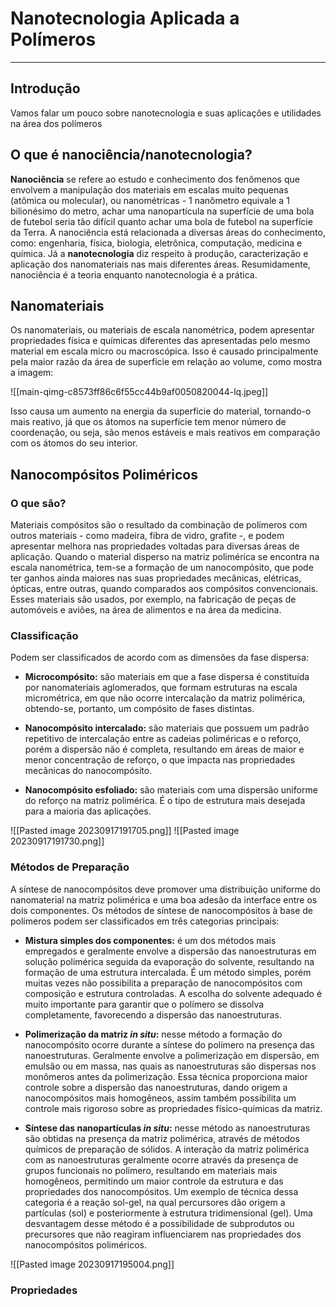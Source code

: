 # Nanotecnologia Aplicada a Polímeros
---
## Introdução
Vamos falar um pouco sobre nanotecnologia e suas aplicações e utilidades na área dos polímeros
## O que é nanociência/nanotecnologia?
**Nanociência** se refere ao estudo e conhecimento dos fenômenos que envolvem a manipulação dos materiais em escalas muito pequenas (atômica ou molecular), ou nanométricas - 1 nanômetro equivale a 1 bilionésimo do metro, achar uma nanopartícula na superfície de uma bola de futebol seria tão difícil quanto achar uma bola de futebol na superfície da Terra. A nanociência está relacionada a diversas áreas do conhecimento, como: engenharia, física, biologia, eletrônica, computação, medicina e química. Já a **nanotecnologia** diz respeito à produção, caracterização e aplicação dos nanomateriais nas mais diferentes áreas. Resumidamente, nanociência é a teoria enquanto nanotecnologia é a prática.
## Nanomateriais
Os nanomateriais, ou materiais de escala nanométrica, podem apresentar propriedades física e químicas diferentes das apresentadas pelo mesmo material em escala micro ou macroscópica. Isso é causado principalmente pela maior razão da área de superfície em relação ao volume, como mostra a imagem:

![[main-qimg-c8573ff86c6f55cc44b9af0050820044-lq.jpeg]]

Isso causa um aumento na energia da superfície do material, tornando-o mais reativo, já que os átomos na superfície tem menor número de coordenação, ou seja, são menos estáveis e mais reativos em comparação com os átomos do seu interior.
## Nanocompósitos Poliméricos
### O que são?
Materiais compósitos são o resultado da combinação de polímeros com outros materiais - como madeira, fibra de vidro, grafite -, e podem apresentar melhora nas propriedades voltadas para diversas áreas de aplicação. Quando o material disperso na matriz polimérica se encontra na escala nanométrica, tem-se a formação de um nanocompósito, que pode ter ganhos ainda maiores nas suas propriedades mecânicas, elétricas, ópticas, entre outras, quando comparados aos compósitos convencionais. Esses materiais são usados, por exemplo, na fabricação de peças de automóveis e aviões, na área de alimentos e na área da medicina.
### Classificação
Podem ser classificados de acordo com as dimensões da fase dispersa:

- **Microcompósito:** são materiais em que a fase dispersa é constituída por nanomateriais aglomerados, que formam estruturas na escala micrométrica, em que não ocorre intercalação da matriz polimérica, obtendo-se, portanto, um compósito de fases distintas.

- **Nanocompósito intercalado:** são materiais que possuem um padrão repetitivo de intercalação entre as cadeias poliméricas e o reforço, porém a dispersão não é completa, resultando em áreas de maior e menor concentração de reforço, o que impacta nas propriedades mecânicas do nanocompósito.

- **Nanocompósito esfoliado:** são materiais com uma dispersão uniforme do reforço na matriz polimérica. É o tipo de estrutura mais desejada para a maioria das aplicações.

![[Pasted image 20230917191705.png]]
![[Pasted image 20230917191730.png]]

### Métodos de Preparação
A síntese de nanocompósitos deve promover uma distribuição uniforme do nanomaterial na matriz polimérica e uma boa adesão da interface entre os dois componentes. Os métodos de síntese de nanocompósitos à base de polímeros podem ser classificados em três categorias principais:

- **Mistura simples dos componentes:** é um dos métodos mais empregados e geralmente envolve a dispersão das nanoestruturas em solução polimérica seguida da evaporação do solvente, resultando na formação de uma estrutura intercalada. É um método simples, porém muitas vezes não possibilita a preparação de nanocompósitos com composição e estrutura controladas. A escolha do solvente adequado é muito importante para garantir que o polímero se dissolva completamente, favorecendo a dispersão das nanoestruturas.

- **Polimerização da matriz *in situ*:** nesse método a formação do nanocompósito ocorre durante a síntese do polímero na presença das nanoestruturas. Geralmente envolve a polimerização em dispersão, em emulsão ou em massa, nas quais as nanoestruturas são dispersas nos monômeros antes da polimerização. Essa técnica proporciona maior controle sobre a dispersão das nanoestruturas, dando origem a nanocompósitos mais homogêneos, assim também possibilita um controle mais rigoroso sobre as propriedades físico-químicas da matriz.

- **Síntese das nanopartículas *in situ*:** nesse método as nanoestruturas são obtidas na presença da matriz polimérica, através de métodos químicos de preparação de sólidos. A interação da matriz polimérica com as nanoestruturas geralmente ocorre através da presença de grupos funcionais no polímero, resultando em materiais mais homogêneos, permitindo um maior controle da estrutura e das propriedades dos nanocompósitos. Um exemplo de técnica dessa categoria é a reação sol-gel, na qual percursores dão origem a partículas (sol) e posteriormente à estrutura tridimensional (gel). Uma desvantagem desse método é a possibilidade de subprodutos ou precursores que não reagiram influenciarem nas propriedades dos nanocompósitos poliméricos.

![[Pasted image 20230917195004.png]]

### Propriedades
